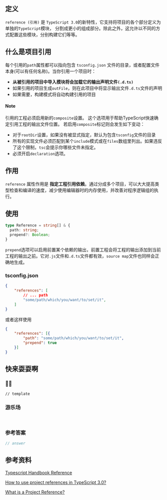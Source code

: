## 定义

 `reference (引用)` 是 `TypeScript 3.0`的新特性，它支持将项目的各个部分定义为单独的`TypeScript`模块， 分割成更小的组成部分。除此之外，这允许以不同的方式配置这些模块，分别构建它们等等。

## 什么是项目引用

每个引用的`path`属性都可以指向包含 `tsconfig.json` 文件的目录，或者配置文件本身(可以有任何名称)。当你引用一个项目时：

- **从被引用的项目中导入模块将会加载它的输出声明文件`(.d.ts)`**
- 如果引用的项目生成`outFile`，则在此项目中将显示输出文件`.d.ts`文件的声明
- 如果需要，构建模式将自动构建引用的项目

#### Note

引用的工程必须启用新的`composite`设置。 这个选项用于帮助TypeScript快速确定引用工程的输出文件位置。 若启用`composite`标记则会发生如下变动：

- 对于`rootDir`设置，如果没有被显式指定，默认为包含`tsconfig`文件的目录
- 所有的实现文件必须匹配到某个`include`模式或在`files`数组里列出。如果违反了这个限制，`tsc`会提示你哪些文件未指定。
- 必须开启`declaration`选项。

## 作用

 `reference` 属性作用是 **指定工程引用依赖**。通过分成多个项目，可以大大提高类型检查和编译的速度，减少使用编辑器时的内存使用，并改善对程序逻辑组的执行。

## 使用

```ts
type Reference = string[] & {
  path: string;
  prepend?: Boolean;
}
```

`prepend`选项可以启用前置某个依赖的输出，前置工程会将工程的输出添加到当前工程的输出之前。它对`.js`文件和`.d.ts`文件都有效，`source map`文件也同样会正确地生成。

### tsconfig.json

```json
{
	"references": [
		// ... path
		"some/path/which/you/want/to/set/it",
	]
}
```

或者这样使用

```json
{
	"references": [{
		"path": "some/path/which/you/want/to/set/it",
		"prepend": true
	}]
}
```

## 快来耍耍啊

### 🌰🌰

<!-- 题目 -->

```
// template
```

### 游乐场

<br />

<Editor
  value='// enjoy yourself'
/>

### 参考答案

```ts
// answer
```

## 参考资料

[Typescript Handbook Reference](https://www.typescriptlang.org/docs/handbook/project-references.html)

[How to use project references in TypeScript 3.0?](https://stackoverflow.com/questions/51631786/how-to-use-project-references-in-typescript-3-0)

[What is a Project Reference?](https://www.typescriptlang.org/docs/handbook/project-references.html#what-is-a-project-reference)